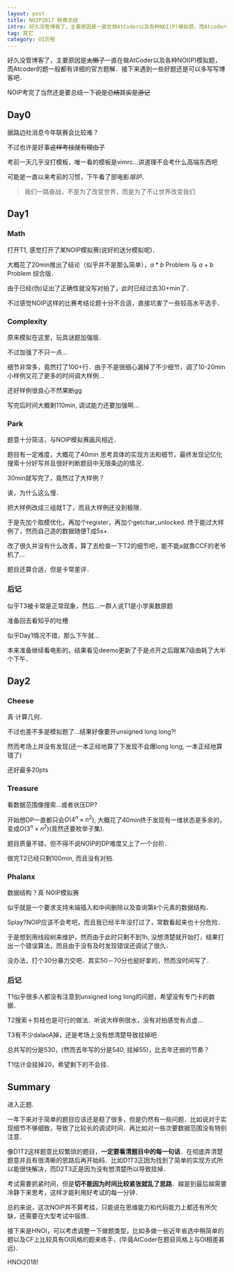 ```yaml
---
layout: post
title: NOIP2017 联赛总结
intro: 好久没管博客了，主要原因是一直在做AtCoder以及各种NOI(P)模拟题，而Atcoder的题一般都有详细的官方题解．接下来遇到一些好题还是可以多写写博客吧．NOIP考完了当然还是要总结一下(说是总结其实是游记)
tag: 其它
category: OI历程
---
```


好久没管博客了，主要原因是~~太懒了~~一直在做AtCoder以及各种NOI(P)模拟题，而Atcoder的题一般都有详细的官方题解．接下来遇到一些好题还是可以多写写博客吧．

NOIP考完了当然还是要总结一下~~说是总结其实是游记~~

Day0
---

据路边社消息今年联赛会比较难？

不过也许是好事~~这样考挂就有理由了~~

考前一天几乎没打模板，唯一看的模板是vimrc...讲道理不会考什么高端东西吧

可能是一直以来考前的习惯，下午看了部电影<i>熔炉</i>．

>我们一路奋战，不是为了改变世界，而是为了不让世界改变我们

Day1
---

<h3>Math</h3>

打开T1, 感觉打开了某NOIP模拟赛(说好的送分模拟呢)．

大概花了20min推出了结论（似乎并不是那么简单），$a * b$ Problem 与 $a + b$ Problem 综合版．

由于已经(伪)证出了正确性就没写对拍了，此时已经过去30+min了．

不过感觉NOIP这样的比赛考结论题十分不合适，直接坑害了一些较高水平选手．

<h3>Complexity</h3>

原来模拟在这里，玩具谜题加强版．

不过加强了不只一点...

细节非常多，竟然打了100+行．由于不是很细心漏掉了不少细节，调了10-20min小样例又花了更多的时间调大样例...

还好样例很良心不然果断gg

写完后时间大概剩110min, 调试能力还要加强啊...

<h3>Park</h3>

题意十分简洁，与NOIP模拟赛画风相近．

题目有一定难度，大概花了40min 思考具体的实现方法和细节，最终发现记忆化搜索十分好写并且很好判断题目中无限条边的情况．

30min就写完了，竟然过了大样例？

诶，为什么这么慢．

把大样例改成三组就T了，而且大样例还没到极限．

于是先加个取模优化，再加个register，再加个getchar_unlocked. 终于能过大样例了，然而自己造的数据随便T成5s+.

改了很久并没有什么改善，算了去检查一下T2的细节吧，能不能a就靠CCF的老爷机了...

题目还算合适，但是卡常差评．

<h3>后记</h3>

似乎T3被卡常是正常现象，然后...一群人说T1是小学奥数原题

准备回去看知乎的吐槽

似乎Day1情况不错，那么下午就...

本来准备继续看电影的，结果看见deemo更新了于是点开之后跟某7级曲耗了大半个下午．

Day2
---

<h3>Cheese</h3>

真$\cdot$计算几何．

不过也差不多是模拟题了...结果好像要开unsigned long long?!

然而考场上并没有发现(还一本正经地算了下发现不会爆long long, 一本正经地算错了)

还好最多20pts

<h3>Treasure</h3>

看数据范围像搜索...或者状压DP?

开始想DP一直都只会$O(4^n \times n^2)$, 大概花了40min终于发现有一维状态是多余的，变成$O(3^n \times n^2)$(竟然还要枚举子集).

题目质量不错，但不得不说NOIP的DP难度又上了一个台阶．

做完T2已经只剩100min, 而且没有对拍.

<h3>Phalanx</h3>

数据结构？真$\cdot$NOIP模拟赛

似乎就是一个要求支持末端插入和中间删除以及查询第$k$个元素的数据结构．

Splay?NOIP应该不会考吧，而且我已经半年没打过了，常数看起来也十分危险．

于是想到用线段树来维护，然而由于此时只剩不到1h, 没想清楚就开始打，结果打出一个错误算法，而且由于没有及时发现错误还调试了很久．

没办法，打个30分暴力交吧．其实50－70分也挺好拿的，然而没时间写了．

<h3>后记</h3>

T1似乎很多人都没有注意到unsigned long long的问题，希望没有专门卡的数据．

T2搜索＋剪枝也是可行的做法．听说大样例很水，没有对拍感觉有点虚...

T3有不少dalaoA掉，还是考场上没有想清楚导致挂掉吧

总共写的分是530，(然而去年写的分是540, 挂掉55)，比去年还弱的节奏？

T1估计会挂掉20，希望剩下的不会挂．

Summary
---

进入正题.

一年下来对于简单的题目应该还是稳了很多，但是仍然有一些问题．比如说对于实现细节不够细致，导致了比较长的调试时间．再比如对一些次要数据范围没有特别注意．

像D1T2这样题意比较繁琐的题目，<B>一定要看清题目中的每一句话</B>．在彻底弄清楚题意并且有很清晰的思路后再开始码．比如D1T3正因为找到了简单的实现方式所以能很快解决，而D2T3正是因为没有想清楚所以导致挂掉．

考试需要抓紧时间，但是<B>切不能因为时间比较紧张就乱了思路</B>．越是到最后越需要冷静下来思考，这样才能利用好考试的每一分钟．

总的来说，这次NOIP并不算考挂，只能说在思维能力和代码能力上都还有所欠缺，还需要在大型考试中锻炼．

接下来是HNOI，可以考虑调整一下做题类型，比如多做一些近年省选中稍简单的题以及CF上比较具有OI风格的题来练手，(毕竟AtCoder在题目风格上与OI相差甚远)．

HNOI2018!
